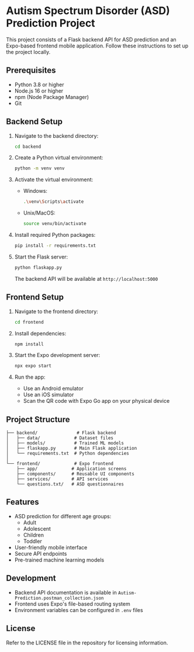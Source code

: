 # Autism Spectrum Disorder (ASD) Prediction Project

This project consists of a Flask backend API for ASD prediction and an Expo-based frontend mobile application. Follow these instructions to set up the project locally.

## Prerequisites

- Python 3.8 or higher
- Node.js 16 or higher
- npm (Node Package Manager)
- Git

## Backend Setup

1. Navigate to the backend directory:
   ```bash
   cd backend
   ```

2. Create a Python virtual environment:
   ```bash
   python -m venv venv
   ```

3. Activate the virtual environment:
   - Windows:
     ```bash
     .\venv\Scripts\activate
     ```
   - Unix/MacOS:
     ```bash
     source venv/bin/activate
     ```

4. Install required Python packages:
   ```bash
   pip install -r requirements.txt
   ```

5. Start the Flask server:
   ```bash
   python flaskapp.py
   ```
   The backend API will be available at `http://localhost:5000`

## Frontend Setup

1. Navigate to the frontend directory:
   ```bash
   cd frontend
   ```

2. Install dependencies:
   ```bash
   npm install
   ```

3. Start the Expo development server:
   ```bash
   npx expo start
   ```

4. Run the app:
   - Use an Android emulator
   - Use an iOS simulator
   - Scan the QR code with Expo Go app on your physical device

## Project Structure

```
├── backend/               # Flask backend
│   ├── data/             # Dataset files
│   ├── models/           # Trained ML models
│   ├── flaskapp.py       # Main Flask application
│   └── requirements.txt  # Python dependencies
│
└── frontend/             # Expo frontend
    ├── app/             # Application screens
    ├── components/      # Reusable UI components
    ├── services/        # API services
    └── questions.txt/   # ASD questionnaires
```

## Features

- ASD prediction for different age groups:
  - Adult
  - Adolescent
  - Children
  - Toddler
- User-friendly mobile interface
- Secure API endpoints
- Pre-trained machine learning models

## Development

- Backend API documentation is available in `Autism-Prediction.postman_collection.json`
- Frontend uses Expo's file-based routing system
- Environment variables can be configured in `.env` files

## License

Refer to the LICENSE file in the repository for licensing information.